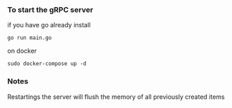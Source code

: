 ### To start the gRPC server

if you have go already install

```console
go run main.go
```

on docker 

```console
sudo docker-compose up -d
```

### Notes 

Restartings the server will flush the memory of all previously created items
